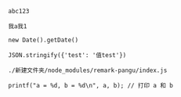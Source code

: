 `abc123`

`我a我1`

`new Date().getDate()`

`JSON.stringify({'test': '值test'})`

`./新建文件夹/node_modules/remark-pangu/index.js`

`printf("a = %d, b = %d\n", a, b); // 打印 a 和 b`
